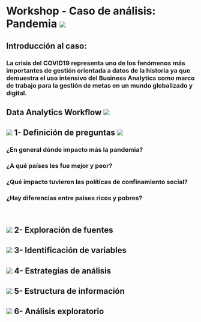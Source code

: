 # Workshop - Caso de análisis: Pandemia   <img src="https://img.icons8.com/dusk/48/000000/coronavirus.png"/>
##  Introducción al caso: 
### La crisis del COVID19 representa uno de los fenómenos más importantes de gestión orientada a datos de la historia ya que demuestra el uso intensivo del Business Analytics como marco de trabajo para la gestión de metas en un mundo globalizado y digital.

## Data Analytics Workflow <img src="https://img.icons8.com/clouds/78/000000/workflow.png"/>
## <img src="https://img.icons8.com/plumpy/15/000000/sphere.png"/> 1- Definición de preguntas <img src="https://img.icons8.com/ios/30/000000/question-mark--v2.png"/>
### ¿En general dónde impacto más la pandemia?
### ¿A qué países les fue mejor y peor?
### ¿Qué impacto tuvieron las políticas de confinamiento social?
### ¿Hay diferencias entre países ricos y pobres?
‎      ‏‏‎

## <img src="https://img.icons8.com/plumpy/15/000000/sphere.png"/> 2- Exploración de fuentes


## <img src="https://img.icons8.com/plumpy/15/000000/sphere.png"/> 3- Identificación de variables


## <img src="https://img.icons8.com/plumpy/15/000000/sphere.png"/> 4- Estrategias de análisis


## <img src="https://img.icons8.com/plumpy/15/000000/sphere.png"/> 5- Estructura de información


## <img src="https://img.icons8.com/plumpy/15/000000/sphere.png"/> 6- Análisis exploratorio
